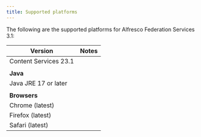```yaml
---
title: Supported platforms
---
```


The following are the supported platforms for Alfresco Federation Services 3.1:

| Version | Notes |
| ------- | ----- |
| Content Services 23.1 | |
| | |
| **Java** | |
| Java JRE 17 or later | |
| | |
| **Browsers** | |
| Chrome (latest) | |
| Firefox (latest) | |
| Safari (latest) | |
